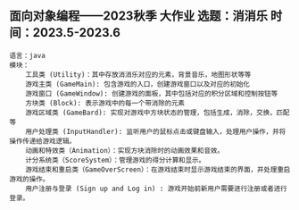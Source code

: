 ## 面向对象编程——2023秋季 大作业 选题：消消乐  时间：2023.5-2023.6
    语言：java
    模块： 
        工具类 (Utility)：其中存放消消乐对应的元素，背景音乐，地图形状等等
        游戏主类 (GameMain): 包含游戏的入口，创建游戏窗口以及对应的初始化
        游戏窗口 (GameWindow): 创建游戏的面板，其中包括对应的积分区域和控制按钮等
        方块类 (Block): 表示游戏中的每一个带消除的元素
        游戏区域类 (GameBard): 实现对游戏中方块状态的管理，包括生成，消除，交换，匹配等
        用户处理类 (InputHandler): 监听用户的鼠标点击或键盘输入，处理用户操作，并将操作传递给游戏逻辑。
        动画和特效类（Animation）：实现方块消除时的动画效果和音效。
        计分系统类（ScoreSystem）：管理游戏的得分计算和显示。
        游戏结束和重启类（GameOverScreen）：在游戏结束时显示游戏结束的界面，并处理重启游戏的操作。
        用户注册与登录 (Sign up and Log in) : 游戏开始前新用户需要进行注册或者进行登录。